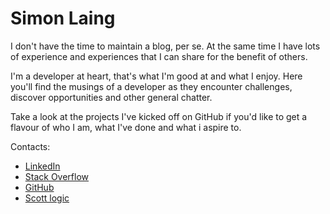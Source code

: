 # Simon Laing

I don't have the time to maintain a blog, per se. At the same time I have lots of experience and experiences that I can share for the benefit of others.

I'm a developer at heart, that's what I'm good at and what I enjoy. Here you'll find the musings of a developer as they encounter challenges, discover opportunities and other general chatter.

Take a look at the projects I've kicked off on GitHub if you'd like to get a flavour of who I am, what I've done and what i aspire to.

Contacts:
- [LinkedIn](https://www.linkedin.com/in/simon-laing-780a1b141)
- [Stack Overflow](https://stackoverflow.com/users/774554/simon-laing)
- [GitHub](https://github.com/laingsimon)
- [Scott logic](https://blog.scottlogic.com/slaing/)
